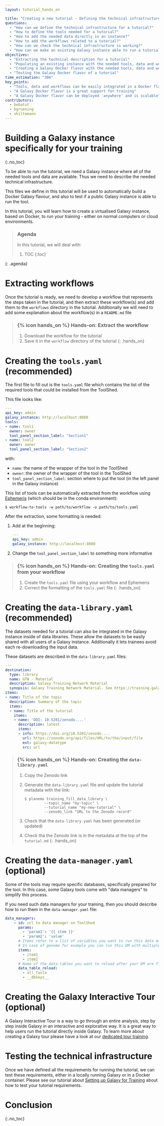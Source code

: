 ```yaml
---
layout: tutorial_hands_on

title: "Creating a new tutorial - Defining the technical infrastructure"
questions:
  - "How can we define the technical infrastructure for a tutorial?"
  - "How to define the tools needed for a tutorial?"
  - "How to add the needed data directly in an instance?"
  - "How to add the workflows related to a tutorial?"
  - "How can we check the technical infrastructure is working?"
  - "How can we make an existing Galaxy instance able to run a tutorial?"
objectives:
  - "Extracting the technical description for a tutorial"
  - "Populating an existing instance with the needed tools, data and workflows for a tutorial"
  - "Creating a Galaxy Docker flavor with the needed tools, data and workflows for a tutorial"
  - "Testing the Galaxy Docker flavor of a tutorial"
time_estimation: "30m"
key_points:
  - "Tools, data and workflows can be easily integrated in a Docker flavor to have a useful technical support for a tutorial"
  - "A Galaxy Docker flavor is a great support for training"
  - "A Galaxy Docker flavor can be deployed 'anywhere' and is scalable"
contributors:
  - bebatut
  - bgruening
  - shiltemann
---
```


# Building a Galaxy instance specifically for your training
{:.no_toc}

To be able to run the tutorial, we need a Galaxy instance where all of the needed tools and data are available. Thus we need to describe the needed technical infrastructure.

This files we define in this tutorial will be used to automatically build a Docker Galaxy flavour, and also to test if a public Galaxy instance is able to run the tool.

In this tutorial, you will learn how to create a virtualised Galaxy instance, based on Docker, to run your training - either on normal computers or cloud environments.

> ### Agenda
>
> In this tutorial, we will deal with:
>
> 1. TOC
> {:toc}
>
{: .agenda}

# Extracting workflows

Once the tutorial is ready, we need to develop a workflow that represents the steps taken in the tutorial, and then extract these workflow(s) and add them to the `workflows` directory in the tutorial. Additionally we will need to add some explanation about the workflow(s) in a `README.md` file

> ### {% icon hands_on %} Hands-on: Extract the workflow
>
> 1. Download the workflow for the tutorial
> 2. Save it in the `workflow` directory of the tutorial
{: .hands_on}

# Creating the `tools.yaml` (recommended)

The first file to fill out is the `tools.yaml` file which contains the list of the required tools that could be installed from the ToolShed.

This file looks like:

```yaml
---
api_key: admin
galaxy_instance: http://localhost:8080
tools:
- name: tool1
  owner: owner
  tool_panel_section_label: "Section1"
- name: tool2
  owner: owner
  tool_panel_section_label: "Section2"
```

with:

- `name`: the name of the wrapper of the tool in the ToolShed
- `owner`: the owner of the wrapper of the tool in the ToolShed
- `tool_panel_section_label`: section where to put the tool (in the left panel in the Galaxy instance)

This list of tools can be automatically extracted from the workflow using [Ephemeris](https://ephemeris.readthedocs.io/en/latest/index.html) (which should be in the conda environment):

```console
$ workflow-to-tools -w path/to/workflow -o path/to/tools.yaml
```

After the extraction, some formatting is needed:

1. Add at the beginning:

    ```yaml
    ---
    api_key: admin
    galaxy_instance: http://localhost:8080
    ```

2. Change the `tool_panel_section_label` to something more informative

> ### {% icon hands_on %} Hands-on: Creating the `tools.yaml` from your workflow
>
> 1. Create the `tools.yaml` file using your workflow and Ephemeris
> 2. Correct the formatting of the `tools.yaml` file
{: .hands_on}


# Creating the `data-library.yaml` (recommended)

The datasets needed for a tutorial can also be integrated in the Galaxy instance inside of data libraries. These allow the datasets to be easily shared with all users of a Galaxy instance. Additionally it lets trainees avoid each re-downloading the input data.

These datasets are described in the `data-library.yaml` files:

```yaml
---
destination:
  type: library
  name: GTN - Material
  description: Galaxy Training Network Material
  synopsis: Galaxy Training Network Material. See https://training.galaxyproject.org
items:
- name: Title of the topic
  description: Summary of the topic
  items:
  - name: Title of the tutorial
    items:
    - name: 'DOI: 10.5281/zenodo....'
      description: latest
      items:
      - info: https://doi.org/10.5281/zenodo....
        url: https://zenodo.org/api/files/URL/to/the/input/file
        ext: galaxy-datatype
        src: url
```

> ### {% icon hands_on %} Hands-on: Creating the `data-library.yaml`
>
> 1. Copy the Zenodo link
> 2. Generate the `data-library.yaml` file and update the tutorial metadata with the link:
>
>    ```
>    $ planemo training_fill_data_library \
>             --topic_name "my-topic" \
>             --tutorial_name "my-new-tutorial" \
>             --zenodo_link "URL to the Zenodo record" 
>    ```
>
> 3. Check that the `data-library.yaml` has been generated (or updated)
> 4. Check tha the Zenodo link is in the metadata at the top of the `tutorial.md`
{: .hands_on}

# Creating the `data-manager.yaml` (optional)

Some of the tools may require specific databases, specifically prepared for the tool. In this case, some Galaxy tools come with "data managers" to simplify this process.

If you need such data managers for your training, then you should describe how to run them in the `data-manager.yaml` file:

```yaml
data_managers:
    - id: url to data manager on ToolShed
      params:
        - 'param1': '{{ item }}'
        - 'param2': 'value'
      # Items refer to a list of variables you want to run this data manager. You can use them inside the param field with {{ item }}
      # In case of genome for example you can run this DM with multiple genomes, or you could give multiple URLs.
      items:
        - item1
        - item2
      # Name of the data-tables you want to reload after your DM are finished. This can be important for subsequent data managers
      data_table_reload:
        - all_fasta
        - __dbkeys__
```

# Creating the Galaxy Interactive Tour (optional)

A Galaxy Interactive Tour is a way to go through an entire analysis, step by step inside Galaxy in an interactive and explorative way.
It is a great way to help users run the tutorial directly inside Galaxy. To learn more about creating a Galaxy tour please have a look at our [dedicated tour training]({{site.baseurl}}/topics/contributing/tutorials/create-new-tutorial-tours/tutorial.html).

# Testing the technical infrastructure

Once we have defined all the requirements for running the tutorial, we can test these requirements, either in a locally running Galaxy or in a Docker container. Please see our tutorial about [Setting up Galaxy for Training]({{site.baseurl}}/topics/contributing/tutorials/setup-galaxy-for-training/tutorial.html) about how to test your tutorial requirements.


# Conclusion
{:.no_toc}
